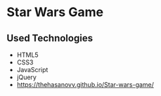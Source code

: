 # Star Wars Game

## Used Technologies

- HTML5
- CSS3
- JavaScript
- jQuery
- https://thehasanovv.github.io/Star-wars-game/
